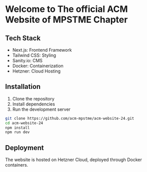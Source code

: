 # Welcome to The official ACM Website of MPSTME Chapter

## Tech Stack

- Next.js: Frontend Framework
- Tailwind CSS: Styling
- Sanity.io: CMS
- Docker: Containerization
- Hetzner: Cloud Hosting

## Installation

1. Clone the repository
2. Install dependencies
3. Run the development server

```bash
git clone https://github.com/acm-mpstme/acm-website-24.git
cd acm-website-24
npm install
npm run dev
```

## Deployment

The website is hosted on Hetzner Cloud, deployed through Docker containers.